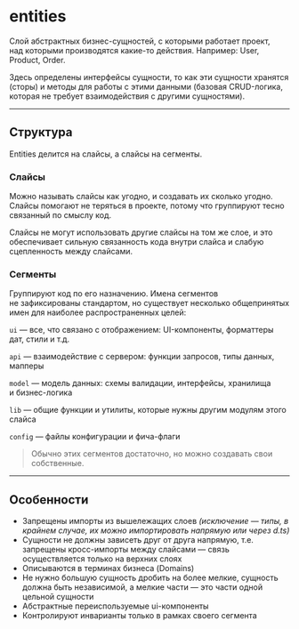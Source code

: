 # entities

Слой абстрактных бизнес-сущностей, с которыми работает проект, над которыми производятся какие-то действия. Например: User, Product, Order.

Здесь определены интерфейсы сущности, то как эти сущности хранятся (сторы) и методы для работы с этими данными (базовая CRUD-логика, которая не требует взаимодействия с другими сущностями).

---

## Структура
Entities делится на слайсы, а слайсы на сегменты.

### Слайсы
Можно называть слайсы как угодно, и создавать их сколько угодно. Слайсы помогают не теряться в проекте, потому что группируют тесно связанный по смыслу код.

Слайсы не могут использовать другие слайсы на том же слое, и это обеспечивает сильную связанность кода внутри слайса и слабую сцепленность между слайсами.

### Сегменты
Группируют код по его назначению. Имена сегментов не зафиксированы стандартом, но существует несколько общепринятых имен для наиболее распространенных целей:

`ui` — все, что связано с отображением: UI-компоненты, форматтеры дат, стили и т.д.

`api` — взаимодействие с сервером: функции запросов, типы данных, мапперы

`model` — модель данных: схемы валидации, интерфейсы, хранилища и бизнес-логика

`lib` — общие функции и утилиты, которые нужны другим модулям этого слайса

`config` — файлы конфигурации и фича-флаги

> Обычно этих сегментов достаточно, но можно создавать свои собственные.

---

## Особенности
- Запрещены импорты из вышележащих слоев _(исключение — типы, в крайнем случае, их можно импортировать напрямую или через d.ts)_
- Сущности не должны зависеть друг от друга напрямую, т.е. запрещены кросс-импорты между слайсами — связь осуществляется только на верхних слоях
- Описываются в терминах бизнеса (Domains)
- Не нужно большую сущность дробить на более мелкие, сущность должна быть независимой, а мелкие части — это части одной цельной сущности
- Абстрактные переиспользуемые ui-компоненты
- Контролируют инварианты только в рамках своего сегмента

